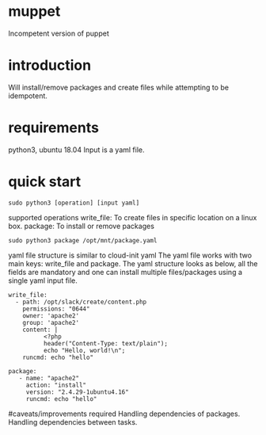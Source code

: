 # muppet
Incompetent version of puppet

# introduction
Will install/remove packages and create files while attempting to be idempotent.

# requirements
python3, ubuntu 18.04
Input is a yaml file.

# quick start

```
sudo python3 [operation] [input yaml]
```

supported operations
write_file: To create files in specific location on a linux box.
package: To install or remove packages

```
sudo python3 package /opt/mnt/package.yaml
```
 
yaml file structure is similar to cloud-init yaml
The yaml file works with two main keys: write_file and package.
The yaml structure looks as below, all the fields are mandatory and one can install multiple files/packages using a single yaml input file.

```
write_file:
  - path: /opt/slack/create/content.php
    permissions: "0644"
    owner: 'apache2' 
    group: 'apache2'
    content: | 
          <?php 
          header("Content-Type: text/plain"); 
          echo "Hello, world!\n";
    runcmd: echo "hello"

package:
   - name: "apache2"
     action: "install" 
     version: "2.4.29-1ubuntu4.16"
     runcmd: echo "hello"
```

#caveats/improvements required
Handling dependencies of packages.
Handling dependencies between tasks.

